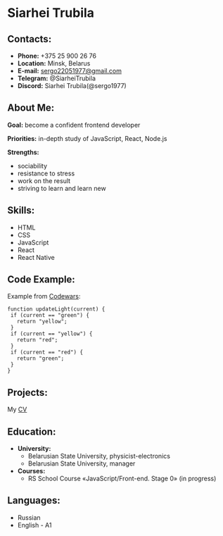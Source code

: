# Siarhei Trubila
## Contacts:
* **Phone:** +375 25 900 26 76
* **Location:** Minsk, Belarus
* **E-mail:** sergo22051977@gmail.com
* **Telegram:** @SiarheiTrubila
* **Discord:** Siarhei Trubila(@sergo1977)
## About Me:
**Goal:** become a confident frontend developer

**Priorities:** in-depth study of JavaScript, React, Node.js

**Strengths:**
* sociability
* resistance to stress
* work on the result
* striving to learn and learn new
## Skills:
* HTML
* CSS
* JavaScript
* React
* React Native
## Code Example:
Example from [Codewars](https://www.codewars.com/kata/58649884a1659ed6cb000072 "Kata"):
```
function updateLight(current) {
 if (current == "green") {
   return "yellow";
 }
 if (current == "yellow") {
   return "red";
 } 
 if (current == "red") {
   return "green";
 }
}
```
## Projects:
My [CV](https://sergo1977.github.io/rsschool-cv/ "My CV")
## Education:
* **University:**
   - Belarusian State University, physicist-electronics
   - Belarusian State University, manager
* **Courses:**
   - RS School Course «JavaScript/Front-end. Stage 0» (in progress)
## Languages:
* Russian
* English - A1
